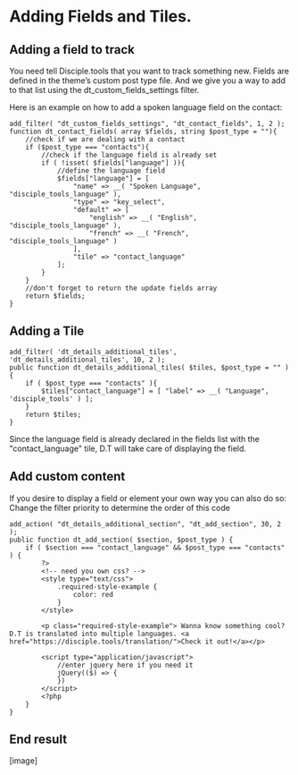 # Adding Fields and Tiles.

## Adding a field to track
You need tell Disciple.tools that you want to track something new. Fields are defined in the theme’s custom post type file. And we give you a way to add to that list using the dt_custom_fields_settings filter.

Here is an example on how to add a spoken language field on the contact:
```
add_filter( "dt_custom_fields_settings", "dt_contact_fields", 1, 2 );
function dt_contact_fields( array $fields, string $post_type = ""){
    //check if we are dealing with a contact
    if ($post_type === "contacts"){
        //check if the language field is already set
        if ( !isset( $fields["language"] )){
            //define the language field
            $fields["language"] = [
                "name" => __( "Spoken Language", "disciple_tools_language" ),
                "type" => "key_select",
                "default" => [
                    "english" => __( "English", "disciple_tools_language" ),
                    "french" => __( "French", "disciple_tools_language" )
                ],
                "tile" => "contact_language"
            ];
        }
    }
    //don't forget to return the update fields array
    return $fields;
}
```

## Adding a Tile
```
add_filter( 'dt_details_additional_tiles', 'dt_details_additional_tiles', 10, 2 );
public function dt_details_additional_tiles( $tiles, $post_type = "" ){
    if ( $post_type === "contacts" ){
        $tiles["contact_language"] = [ "label" => __( "Language", 'disciple_tools' ) ];
    }
    return $tiles;
}
```

Since the language field is already declared in the fields list with the "contact_language" tile, D.T will take care of displaying the field.

## Add custom content

If you desire to display a field or element your own way you can also do so:
Change the filter priority to determine the order of this code

```
add_action( "dt_details_additional_section", "dt_add_section", 30, 2 );
public function dt_add_section( $section, $post_type ) {
    if ( $section === "contact_language" && $post_type === "contacts" ) {
        ?>
        <!-- need you own css? -->
        <style type="text/css">
            .required-style-example {
                color: red
            }
        </style>

        <p class="required-style-example"> Wanna know something cool? D.T is translated into multiple languages. <a href="https://disciple.tools/translation/">Check it out!</a></p>

        <script type="application/javascript">
            //enter jquery here if you need it
            jQuery(($) => {
            })
        </script>
        <?php
    }
}

```

## End result
[image]